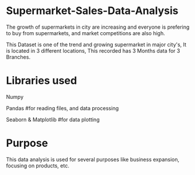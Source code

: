 # Supermarket-Sales-Data-Analysis

The growth of supermarkets in city are increasing and everyone is prefering to buy from supermarkets, and market competitions are also high.

This Dataset is one of the trend and growing supermarket in major city's, It is located in 3 different locations, This recorded has 3 Months data for 3 Branches.

#  Libraries used

  Numpy

  Pandas #for reading files, and data processing

  Seaborn & Matplotlib #for data plotting

# Purpose

This data analysis is used for several purposes like business expansion, focusing on products, etc.
